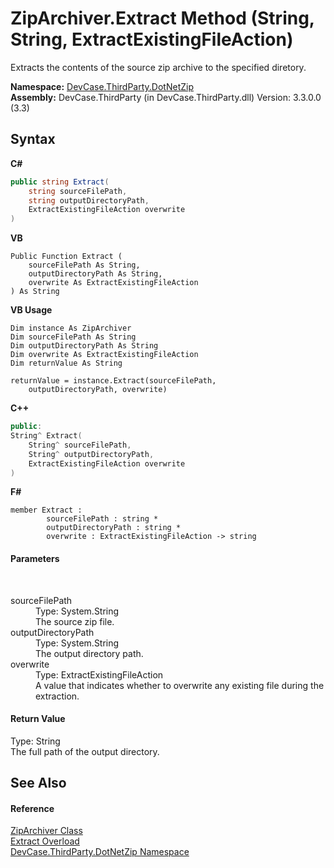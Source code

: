 # ZipArchiver.Extract Method (String, String, ExtractExistingFileAction)
 

Extracts the contents of the source zip archive to the specified diretory.

**Namespace:**&nbsp;<a href="N_DevCase_ThirdParty_DotNetZip">DevCase.ThirdParty.DotNetZip</a><br />**Assembly:**&nbsp;DevCase.ThirdParty (in DevCase.ThirdParty.dll) Version: 3.3.0.0 (3.3)

## Syntax

**C#**<br />
``` C#
public string Extract(
	string sourceFilePath,
	string outputDirectoryPath,
	ExtractExistingFileAction overwrite
)
```

**VB**<br />
``` VB
Public Function Extract ( 
	sourceFilePath As String,
	outputDirectoryPath As String,
	overwrite As ExtractExistingFileAction
) As String
```

**VB Usage**<br />
``` VB Usage
Dim instance As ZipArchiver
Dim sourceFilePath As String
Dim outputDirectoryPath As String
Dim overwrite As ExtractExistingFileAction
Dim returnValue As String

returnValue = instance.Extract(sourceFilePath, 
	outputDirectoryPath, overwrite)
```

**C++**<br />
``` C++
public:
String^ Extract(
	String^ sourceFilePath, 
	String^ outputDirectoryPath, 
	ExtractExistingFileAction overwrite
)
```

**F#**<br />
``` F#
member Extract : 
        sourceFilePath : string * 
        outputDirectoryPath : string * 
        overwrite : ExtractExistingFileAction -> string 

```


#### Parameters
&nbsp;<dl><dt>sourceFilePath</dt><dd>Type: System.String<br />The source zip file.</dd><dt>outputDirectoryPath</dt><dd>Type: System.String<br />The output directory path.</dd><dt>overwrite</dt><dd>Type: ExtractExistingFileAction<br />A value that indicates whether to overwrite any existing file during the extraction.</dd></dl>

#### Return Value
Type: String<br />The full path of the output directory.

## See Also


#### Reference
<a href="T_DevCase_ThirdParty_DotNetZip_ZipArchiver">ZipArchiver Class</a><br /><a href="Overload_DevCase_ThirdParty_DotNetZip_ZipArchiver_Extract">Extract Overload</a><br /><a href="N_DevCase_ThirdParty_DotNetZip">DevCase.ThirdParty.DotNetZip Namespace</a><br />